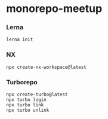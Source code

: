 # monorepo-meetup



### Lerna

```
lerna init
```

### NX
```
npx create-nx-workspace@latest
```

### Turborepo

```
npx create-turbo@latest
npx turbo login
npx turbo link
npx turbo unlink
```
